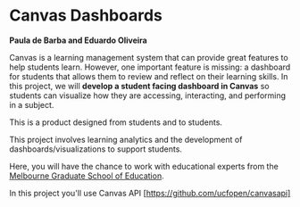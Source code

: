 # Canvas Dashboards

**Paula de Barba and Eduardo Oliveira**

Canvas is a learning management system that can provide great features to help students learn. However, one important feature is missing: a dashboard for students that allows them to review and reflect on their learning skills. In this project, we will  **develop a student facing dashboard in Canvas** so students can visualize how they are accessing, interacting, and performing in a subject.

This is a product designed from students and to students.

This project involves learning analytics and the development of dashboards/visualizations to support students.

Here, you will have the chance to work with educational experts from the  [Melbourne Graduate School of Education](https://education.unimelb.edu.au/).

In this project you'll use Canvas API [https://github.com/ucfopen/canvasapi]